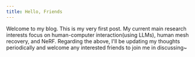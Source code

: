 ```yaml
---
title: Hello, Friends
---
```

Welcome to my blog. This is my very first post. My current main research interests focus on human-computer interaction(using LLMs), human mesh recovery, and NeRF. Regarding the above, I'll be updating my thoughts periodically and welcome any interested friends to join me in discussing~

